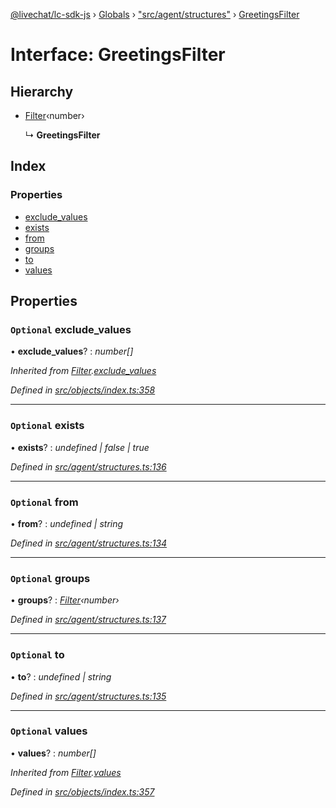 [@livechat/lc-sdk-js](../README.md) › [Globals](../globals.md) › ["src/agent/structures"](../modules/_src_agent_structures_.md) › [GreetingsFilter](_src_agent_structures_.greetingsfilter.md)

# Interface: GreetingsFilter

## Hierarchy

* [Filter](_src_objects_index_.filter.md)‹number›

  ↳ **GreetingsFilter**

## Index

### Properties

* [exclude_values](_src_agent_structures_.greetingsfilter.md#optional-exclude_values)
* [exists](_src_agent_structures_.greetingsfilter.md#optional-exists)
* [from](_src_agent_structures_.greetingsfilter.md#optional-from)
* [groups](_src_agent_structures_.greetingsfilter.md#optional-groups)
* [to](_src_agent_structures_.greetingsfilter.md#optional-to)
* [values](_src_agent_structures_.greetingsfilter.md#optional-values)

## Properties

### `Optional` exclude_values

• **exclude_values**? : *number[]*

*Inherited from [Filter](_src_objects_index_.filter.md).[exclude_values](_src_objects_index_.filter.md#optional-exclude_values)*

*Defined in [src/objects/index.ts:358](https://github.com/livechat/lc-sdk-js/blob/9364105/src/objects/index.ts#L358)*

___

### `Optional` exists

• **exists**? : *undefined | false | true*

*Defined in [src/agent/structures.ts:136](https://github.com/livechat/lc-sdk-js/blob/9364105/src/agent/structures.ts#L136)*

___

### `Optional` from

• **from**? : *undefined | string*

*Defined in [src/agent/structures.ts:134](https://github.com/livechat/lc-sdk-js/blob/9364105/src/agent/structures.ts#L134)*

___

### `Optional` groups

• **groups**? : *[Filter](_src_objects_index_.filter.md)‹number›*

*Defined in [src/agent/structures.ts:137](https://github.com/livechat/lc-sdk-js/blob/9364105/src/agent/structures.ts#L137)*

___

### `Optional` to

• **to**? : *undefined | string*

*Defined in [src/agent/structures.ts:135](https://github.com/livechat/lc-sdk-js/blob/9364105/src/agent/structures.ts#L135)*

___

### `Optional` values

• **values**? : *number[]*

*Inherited from [Filter](_src_objects_index_.filter.md).[values](_src_objects_index_.filter.md#optional-values)*

*Defined in [src/objects/index.ts:357](https://github.com/livechat/lc-sdk-js/blob/9364105/src/objects/index.ts#L357)*
